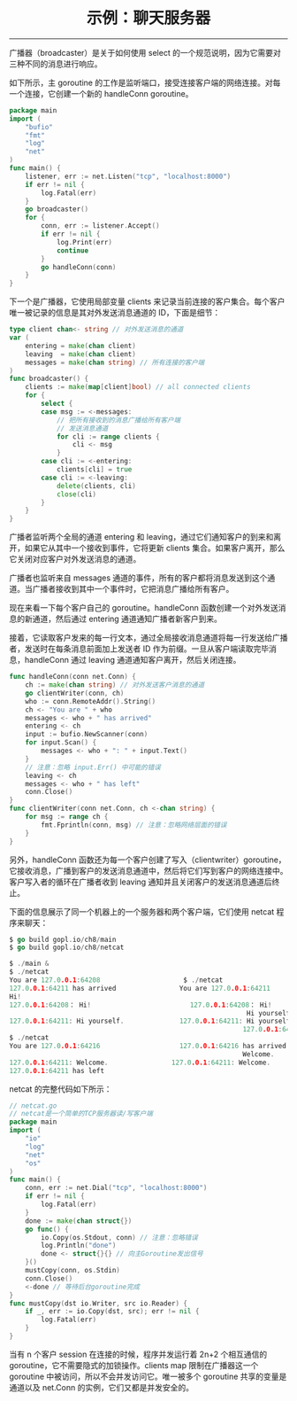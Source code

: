<center><h1>示例：聊天服务器</h1></center>

---

广播器（broadcaster）是关于如何使用 select 的一个规范说明，因为它需要对三种不同的消息进行响应。

如下所示，主 goroutine 的工作是监听端口，接受连接客户端的网络连接。对每一个连接，它创建一个新的 handleConn goroutine。

```go
package main
import (
    "bufio"
    "fmt"
    "log"
    "net"
)
func main() {
    listener, err := net.Listen("tcp", "localhost:8000")
    if err != nil {
        log.Fatal(err)
    }
    go broadcaster()
    for {
        conn, err := listener.Accept()
        if err != nil {
            log.Print(err)
            continue
        }
        go handleConn(conn)
    }
}
```

下一个是广播器，它使用局部变量 clients 来记录当前连接的客户集合。每个客户唯一被记录的信息是其对外发送消息通道的 ID，下面是细节：

```go
type client chan<- string // 对外发送消息的通道
var (
    entering = make(chan client)
    leaving  = make(chan client)
    messages = make(chan string) // 所有连接的客户端
)
func broadcaster() {
    clients := make(map[client]bool) // all connected clients
    for {
        select {
        case msg := <-messages:
            // 把所有接收到的消息广播给所有客户端
            // 发送消息通道
            for cli := range clients {
                cli <- msg
            }
        case cli := <-entering:
            clients[cli] = true
        case cli := <-leaving:
            delete(clients, cli)
            close(cli)
        }
    }
}
```

广播者监听两个全局的通道 entering 和 leaving，通过它们通知客户的到来和离开，如果它从其中一个接收到事件，它将更新 clients 集合。如果客户离开，那么它关闭对应客户对外发送消息的通道。

广播者也监听来自 messages 通道的事件，所有的客户都将消息发送到这个通道。当广播者接收到其中一个事件时，它把消息广播给所有客户。

现在来看一下每个客户自己的 goroutine。handleConn 函数创建一个对外发送消息的新通道，然后通过 entering 通道通知广播者新客户到来。

接着，它读取客户发来的每一行文本，通过全局接收消息通道将每一行发送给广播者，发送时在每条消息前面加上发送者 ID 作为前缀。一旦从客户端读取完毕消息，handleConn 通过 leaving 通道通知客户离开，然后关闭连接。

```go
func handleConn(conn net.Conn) {
    ch := make(chan string) // 对外发送客户消息的通道
    go clientWriter(conn, ch)
    who := conn.RemoteAddr().String()
    ch <- "You are " + who
    messages <- who + " has arrived"
    entering <- ch
    input := bufio.NewScanner(conn)
    for input.Scan() {
        messages <- who + ": " + input.Text()
    }
    // 注意：忽略 input.Err() 中可能的错误
    leaving <- ch
    messages <- who + " has left"
    conn.Close()
}
func clientWriter(conn net.Conn, ch <-chan string) {
    for msg := range ch {
        fmt.Fprintln(conn, msg) // 注意：忽略网络层面的错误
    }
}
```

另外，handleConn 函数还为每一个客户创建了写入（clientwriter）goroutine，它接收消息，广播到客户的发送消息通道中，然后将它们写到客户的网络连接中。客户写入者的循环在广播者收到 leaving 通知并且关闭客户的发送消息通道后终止。

下面的信息展示了同一个机器上的一个服务器和两个客户端，它们使用 netcat 程序来聊天：

```go
$ go build gopl.io/ch8/main
$ go build gopl.io/ch8/netcat

$ ./main &
$ ./netcat
You are 127.0.0.1:64208                     $ ./netcat
127.0.0.1:64211 has arrived                You are 127.0.0.1:64211
Hi!
127.0.0.1:64208： Hi!                         127.0.0.1:64208： Hi!
                                                            Hi yourself.
127.0.0.1:64211: Hi yourself.              127.0.0.1:64211: Hi yourself.
                                                           127.0.0.1:64208 has left
$ ./netcat
You are 127.0.0.1:64216                    127.0.0.1:64216 has arrived
                                                           Welcome.
127.0.0.1:64211: Welcome.                127.0.0.1:64211: Welcome.
127.0.0.1:64211 has left
```

netcat 的完整代码如下所示：

```go
// netcat.go
// netcat是一个简单的TCP服务器读/写客户端
package main
import (
    "io"
    "log"
    "net"
    "os"
)
func main() {
    conn, err := net.Dial("tcp", "localhost:8000")
    if err != nil {
        log.Fatal(err)
    }
    done := make(chan struct{})
    go func() {
        io.Copy(os.Stdout, conn) // 注意：忽略错误
        log.Println("done")
        done <- struct{}{} // 向主Goroutine发出信号
    }()
    mustCopy(conn, os.Stdin)
    conn.Close()
    <-done // 等待后台goroutine完成
}
func mustCopy(dst io.Writer, src io.Reader) {
    if _, err := io.Copy(dst, src); err != nil {
        log.Fatal(err)
    }
}
```

当有 n 个客户 session 在连接的时候，程序并发运行着 2n+2 个相互通信的 goroutine，它不需要隐式的加锁操作。clients map 限制在广播器这一个 goroutine 中被访问，所以不会并发访问它。唯一被多个 goroutine 共享的变量是通道以及 net.Conn 的实例，它们又都是并发安全的。
